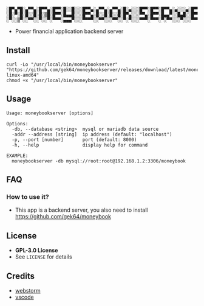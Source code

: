 ```
░█▀▄▀█░▄▀▀▄░█▀▀▄░█▀▀░█░░█░░░█▀▀▄░▄▀▀▄░▄▀▀▄░█░▄░░░█▀▀░█▀▀░█▀▀▄░▄░░░▄░█▀▀░█▀▀▄
░█░▀░█░█░░█░█░▒█░█▀▀░█▄▄█░░░█▀▀▄░█░░█░█░░█░█▀▄░░░▀▀▄░█▀▀░█▄▄▀░░█▄█░░█▀▀░█▄▄▀
░▀░░▒▀░░▀▀░░▀░░▀░▀▀▀░▄▄▄▀░░░▀▀▀▀░░▀▀░░░▀▀░░▀░▀░░░▀▀▀░▀▀▀░▀░▀▀░░░▀░░░▀▀▀░▀░▀▀
```

- Power financial application backend server

## Install

```shell
curl -Lo "/usr/local/bin/moneybookserver" "https://github.com/gek64/moneybookserver/releases/download/latest/moneybookserver-linux-amd64"
chmod +x "/usr/local/bin/moneybookserver"
```

## Usage

```shell
Usage: moneybookserver [options]

Options:
  -db, --database <string>  mysql or mariadb data source     
  -addr --address [string]  ip address (default: "localhost")
  -p, --port [number]       port (default: 8000)
  -h, --help                display help for command

EXAMPLE:
  moneybookserver -db mysql://root:root@192.168.1.2:3306/moneybook
```

## FAQ

### How to use it?

- This app is a backend server, you also need to install https://github.com/gek64/moneybook

## License

- **GPL-3.0 License**
- See `LICENSE` for details

## Credits

- [webstorm](https://www.jetbrains.com/webstorm/)
- [vscode](https://code.visualstudio.com/)
